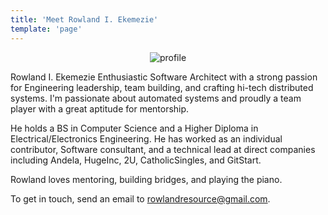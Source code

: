 ```yaml
---
title: 'Meet Rowland I. Ekemezie'
template: 'page'
---
```


<center>

![profile](https://avatars2.githubusercontent.com/u/15085641?s=300&v=4)

</center>

Rowland I. Ekemezie Enthusiastic Software Architect with a strong passion for Engineering leadership, team building, and
crafting hi-tech distributed systems. I'm passionate about automated systems and proudly a team
player with a great aptitude for mentorship.

He holds a BS in Computer Science and a Higher Diploma in Electrical/Electronics Engineering. He has worked as an individual contributor, Software consultant, and a technical lead at direct companies including Andela, HugeInc, 2U, CatholicSingles, and GitStart.

Rowland loves mentoring, building bridges, and playing the piano.

To get in touch, send an email to <a href="mailto:rowlandresource@gmail.com">rowlandresource@gmail.com</a>.
